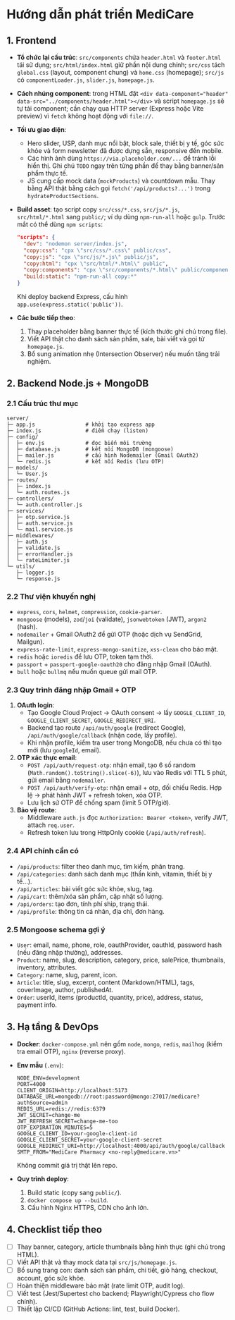 # Hướng dẫn phát triển MediCare

## 1. Frontend

- **Tổ chức lại cấu trúc**: `src/components` chứa `header.html` và `footer.html` tái sử dụng; `src/html/index.html` giữ phần nội dung chính; `src/css` tách `global.css` (layout, component chung) và `home.css` (homepage); `src/js` có `componentLoader.js`, `slider.js`, `homepage.js`.
- **Cách nhúng component**: trong HTML đặt `<div data-component="header" data-src="../components/header.html"></div>` và script `homepage.js` sẽ tự tải component; cần chạy qua HTTP server (Express hoặc Vite preview) vì `fetch` không hoạt động với `file://`.
- **Tối ưu giao diện**:
  - Hero slider, USP, danh mục nổi bật, block sale, thiết bị y tế, góc sức khỏe và form newsletter đã được dựng sẵn, responsive đến mobile.
  - Các hình ảnh dùng `https://via.placeholder.com/...` để tránh lỗi hiển thị. Ghi chú `TODO` ngay trên từng phần để thay bằng banner/sản phẩm thực tế.
  - JS cung cấp mock data (`mockProducts`) và countdown mẫu. Thay bằng API thật bằng cách gọi `fetch('/api/products?...')` trong `hydrateProductSections`.
- **Build asset**: tạo script copy `src/css/*.css`, `src/js/*.js`, `src/html/*.html` sang `public/`; ví dụ dùng `npm-run-all` hoặc `gulp`. Trước mắt có thể dùng `npm scripts`:
  ```json
  "scripts": {
    "dev": "nodemon server/index.js",
    "copy:css": "cpx \"src/css/*.css\" public/css",
    "copy:js": "cpx \"src/js/*.js\" public/js",
    "copy:html": "cpx \"src/html/*.html\" public",
    "copy:components": "cpx \"src/components/*.html\" public/components",
    "build:static": "npm-run-all copy:*"
  }
  ```
  Khi deploy backend Express, cấu hình `app.use(express.static('public'))`.

- **Các bước tiếp theo**:
  1. Thay placeholder bằng banner thực tế (kích thước ghi chú trong file).
  2. Viết API thật cho danh sách sản phẩm, sale, bài viết và gọi từ `homepage.js`.
  3. Bổ sung animation nhẹ (Intersection Observer) nếu muốn tăng trải nghiệm.

## 2. Backend Node.js + MongoDB

### 2.1 Cấu trúc thư mục

```
server/
├─ app.js                # khởi tạo express app
├─ index.js              # điểm chạy (listen)
├─ config/
│  ├─ env.js             # đọc biến môi trường
│  ├─ database.js        # kết nối MongoDB (mongoose)
│  ├─ mailer.js          # cấu hình Nodemailer (Gmail OAuth2)
│  └─ redis.js           # kết nối Redis (lưu OTP)
├─ models/
│  └─ User.js
├─ routes/
│  ├─ index.js
│  └─ auth.routes.js
├─ controllers/
│  └─ auth.controller.js
├─ services/
│  ├─ otp.service.js
│  ├─ auth.service.js
│  └─ mail.service.js
├─ middlewares/
│  ├─ auth.js
│  ├─ validate.js
│  ├─ errorHandler.js
│  └─ rateLimiter.js
└─ utils/
   ├─ logger.js
   └─ response.js
```

### 2.2 Thư viện khuyến nghị

- `express`, `cors`, `helmet`, `compression`, `cookie-parser`.
- `mongoose` (models), `zod`/`joi` (validate), `jsonwebtoken` (JWT), `argon2` (hash).
- `nodemailer` + Gmail OAuth2 để gửi OTP (hoặc dịch vụ SendGrid, Mailgun).
- `express-rate-limit`, `express-mongo-sanitize`, `xss-clean` cho bảo mật.
- `redis` hoặc `ioredis` để lưu OTP, token tạm thời.
- `passport` + `passport-google-oauth20` cho đăng nhập Gmail (OAuth).
- `bull` hoặc `bullmq` nếu muốn queue gửi mail OTP.

### 2.3 Quy trình đăng nhập Gmail + OTP

1. **OAuth login**:
   - Tạo Google Cloud Project → OAuth consent → lấy `GOOGLE_CLIENT_ID`, `GOOGLE_CLIENT_SECRET`, `GOOGLE_REDIRECT_URI`.
   - Backend tạo route `/api/auth/google` (redirect Google), `/api/auth/google/callback` (nhận code, lấy profile).
   - Khi nhận profile, kiểm tra user trong MongoDB, nếu chưa có thì tạo mới (lưu `googleId`, email).
2. **OTP xác thực email**:
   - `POST /api/auth/request-otp`: nhận email, tạo 6 số random (`Math.random().toString().slice(-6)`), lưu vào Redis với TTL 5 phút, gửi email bằng `nodemailer`.
   - `POST /api/auth/verify-otp`: nhận email + otp, đối chiếu Redis. Hợp lệ → phát hành JWT + refresh token, xóa OTP.
   - Lưu lịch sử OTP để chống spam (limit 5 OTP/giờ).
3. **Bảo vệ route**:
   - Middleware `auth.js` đọc `Authorization: Bearer <token>`, verify JWT, attach `req.user`.
   - Refresh token lưu trong HttpOnly cookie (`/api/auth/refresh`).

### 2.4 API chính cần có

- `/api/products`: filter theo danh mục, tìm kiếm, phân trang.
- `/api/categories`: danh sách danh mục (thần kinh, vitamin, thiết bị y tế...).
- `/api/articles`: bài viết góc sức khỏe, slug, tag.
- `/api/cart`: thêm/xóa sản phẩm, cập nhật số lượng.
- `/api/orders`: tạo đơn, tính phí ship, trạng thái.
- `/api/profile`: thông tin cá nhân, địa chỉ, đơn hàng.

### 2.5 Mongoose schema gợi ý

- `User`: email, name, phone, role, oauthProvider, oauthId, password hash (nếu đăng nhập thường), addresses.
- `Product`: name, slug, description, category, price, salePrice, thumbnails, inventory, attributes.
- `Category`: name, slug, parent, icon.
- `Article`: title, slug, excerpt, content (Markdown/HTML), tags, coverImage, author, publishedAt.
- `Order`: userId, items (productId, quantity, price), address, status, payment info.

## 3. Hạ tầng & DevOps

- **Docker**: `docker-compose.yml` nên gồm `node`, `mongo`, `redis`, `mailhog` (kiểm tra email OTP), `nginx` (reverse proxy).
- **Env mẫu** (`.env`):
  ```
  NODE_ENV=development
  PORT=4000
  CLIENT_ORIGIN=http://localhost:5173
  DATABASE_URL=mongodb://root:password@mongo:27017/medicare?authSource=admin
  REDIS_URL=redis://redis:6379
  JWT_SECRET=change-me
  JWT_REFRESH_SECRET=change-me-too
  OTP_EXPIRATION_MINUTES=5
  GOOGLE_CLIENT_ID=your-google-client-id
  GOOGLE_CLIENT_SECRET=your-google-client-secret
  GOOGLE_REDIRECT_URI=http://localhost:4000/api/auth/google/callback
  SMTP_FROM="MediCare Pharmacy <no-reply@medicare.vn>"
  ```
  Không commit giá trị thật lên repo.

- **Quy trình deploy**:
  1. Build static (copy sang `public/`).
  2. `docker compose up --build`.
  3. Cấu hình Nginx HTTPS, CDN cho ảnh lớn.

## 4. Checklist tiếp theo

- [ ] Thay banner, category, article thumbnails bằng hình thực (ghi chú trong HTML).
- [ ] Viết API thật và thay mock data tại `src/js/homepage.js`.
- [ ] Bổ sung trang con: danh sách sản phẩm, chi tiết, giỏ hàng, checkout, account, góc sức khỏe.
- [ ] Hoàn thiện middleware bảo mật (rate limit OTP, audit log).
- [ ] Viết test (Jest/Supertest cho backend; Playwright/Cypress cho flow chính).
- [ ] Thiết lập CI/CD (GitHub Actions: lint, test, build Docker).
